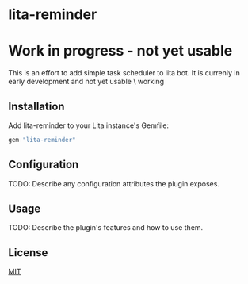 # lita-reminder

# Work in progress - not yet usable

This is an effort to add simple task scheduler to lita bot. 
It is currenly in early development and not yet usable \ working

## Installation

Add lita-reminder to your Lita instance's Gemfile:

``` ruby
gem "lita-reminder"
```

## Configuration

TODO: Describe any configuration attributes the plugin exposes.

## Usage

TODO: Describe the plugin's features and how to use them.

## License

[MIT](http://opensource.org/licenses/MIT)
